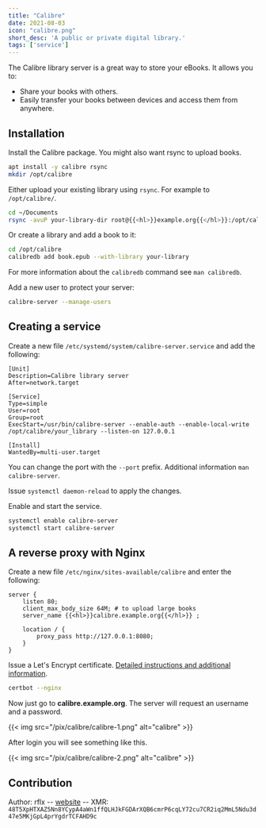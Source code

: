 ```yaml
---
title: "Calibre"
date: 2021-08-03
icon: "calibre.png"
short_desc: 'A public or private digital library.'
tags: ['service']
---
```


The Calibre library server is a great way to store your eBooks. It
allows you to:

-   Share your books with others.
-   Easily transfer your books between devices and access them from
    anywhere.

## Installation

Install the Calibre package. You might also want rsync to upload books.

```sh
apt install -y calibre rsync
mkdir /opt/calibre
```

Either upload your existing library using `rsync`. For example to
`/opt/calibre/`.

```sh
cd ~/Documents
rsync -avuP your-library-dir root@{{<hl>}}example.org{{</hl>}}:/opt/calibre/
```

Or create a library and add a book to it:

```sh
cd /opt/calibre
calibredb add book.epub --with-library your-library
```

For more information about the `calibredb` command see `man calibredb`.

Add a new user to protect your server:

```sh
calibre-server --manage-users
```

## Creating a service

Create a new file `/etc/systemd/system/calibre-server.service` and add
the following:

```systemd
[Unit]
Description=Calibre library server
After=network.target

[Service]
Type=simple
User=root
Group=root
ExecStart=/usr/bin/calibre-server --enable-auth --enable-local-write /opt/calibre/your_library --listen-on 127.0.0.1

[Install]
WantedBy=multi-user.target
```

You can change the port with the `--port` prefix. Additional information
`man calibre-server`.

Issue `systemctl daemon-reload` to apply the changes.

Enable and start the service.

```sh
systemctl enable calibre-server
systemctl start calibre-server
```

## A reverse proxy with Nginx

Create a new file `/etc/nginx/sites-available/calibre` and enter the
following:

```nginx
server {
    listen 80;
    client_max_body_size 64M; # to upload large books
    server_name {{<hl>}}calibre.example.org{{</hl>}} ;

    location / {
        proxy_pass http://127.0.0.1:8080;
    }
}
```

Issue a Let\'s Encrypt certificate. [Detailed instructions and additional information](/basic/certbot).

```sh
certbot --nginx
```

Now just go to **calibre.example.org**. The server will request an
username and a password.

{{< img src="/pix/calibre/calibre-1.png" alt="calibre" >}}


After login you will see something like this.

{{< img src="/pix/calibre/calibre-2.png" alt="calibre" >}}

## Contribution

Author: rflx -- [website](https://rflx.xyz) \-- XMR:
`48T5XpHTXAZ5Nn8YCypA4aWn1ffQLHJkFGDArXQB6cmrP6cqLY72cu7CR2iq2MmL5Ndu3d47e5MKjGpL4prYgdrTCFAHD9c`
